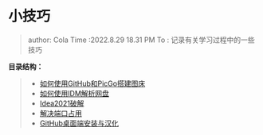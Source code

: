 # 小技巧

> author: Cola
> Time :2022.8.29 18.31 PM
> To : 记录有关学习过程中的一些技巧

**目录结构：**

> - [如何使用GitHub和PicGo搭建图床](https://github.com/1203952894/ColaAndXiaoEr/blob/main/%E5%AD%A6%E4%B9%A0/GitHub/%E5%B0%8F%E6%8A%80%E5%B7%A7/doc/%E5%A6%82%E4%BD%95%E4%BD%BF%E7%94%A8GitHub%E5%92%8CPicGo%E6%90%AD%E5%BB%BA%E5%9B%BE%E5%BA%8A.md)
> - [如何使用IDM解析网盘](https://github.com/1203952894/ColaAndXiaoEr/blob/main/%E5%AD%A6%E4%B9%A0/GitHub/%E5%B0%8F%E6%8A%80%E5%B7%A7/doc/%E5%A6%82%E4%BD%95%E4%BD%BF%E7%94%A8IDM%E8%A7%A3%E6%9E%90%E7%BD%91%E7%9B%98.md)
> - [Idea2021破解](https://github.com/1203952894/ColaAndXiaoEr/blob/main/%E5%AD%A6%E4%B9%A0/GitHub/%E5%B0%8F%E6%8A%80%E5%B7%A7/doc/Idea2021%E7%A0%B4%E8%A7%A3.md)
> - [解决端口占用](https://github.com/1203952894/ColaAndXiaoEr/blob/main/%E5%AD%A6%E4%B9%A0/GitHub/%E5%B0%8F%E6%8A%80%E5%B7%A7/doc/%E8%A7%A3%E5%86%B3%E7%AB%AF%E5%8F%A3%E5%8D%A0%E7%94%A8.md)
> - [GitHub桌面端安装与汉化](https://github.com/1203952894/ColaAndXiaoEr/blob/main/%E5%AD%A6%E4%B9%A0/GitHub/%E5%B0%8F%E6%8A%80%E5%B7%A7/doc/GitHubDesktop%E7%9A%84%E5%AE%89%E8%A3%85%E4%B8%8E%E6%B1%89%E5%8C%96.md)
